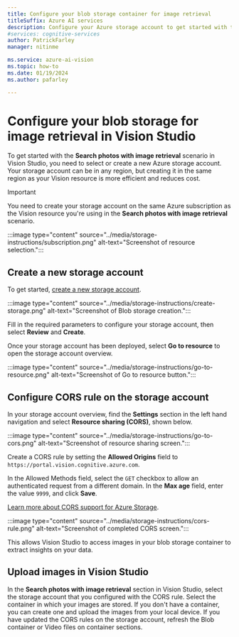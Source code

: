 ```yaml
---
title: Configure your blob storage container for image retrieval
titleSuffix: Azure AI services
description: Configure your Azure storage account to get started with the **Search photos image retrieval** experience in Vision Studio.
#services: cognitive-services
author: PatrickFarley
manager: nitinme

ms.service: azure-ai-vision
ms.topic: how-to
ms.date: 01/19/2024
ms.author: pafarley

---
```


# Configure your blob storage for image retrieval in Vision Studio

To get started with the **Search photos with image retrieval** scenario in Vision Studio, you need to select or create a new Azure storage account. Your storage account can be in any region, but creating it in the same region as your Vision resource is more efficient and reduces cost. 

> [!IMPORTANT]
> You need to create your storage account on the same Azure subscription as the Vision resource you're using in the **Search photos with image retrieval** scenario.
>
> :::image type="content" source="../media/storage-instructions/subscription.png" alt-text="Screenshot of resource selection.":::

## Create a new storage account

To get started, <a href="https://ms.portal.azure.com/#create/Microsoft.StorageAccount"  title="create a new storage account"  target="_blank">create a new storage account</a>.

:::image type="content" source="../media/storage-instructions/create-storage.png" alt-text="Screenshot of Blob storage creation.":::


Fill in the required parameters to configure your storage account, then select **Review** and **Create**. 

Once your storage account has been deployed, select **Go to resource** to open the storage account overview. 

:::image type="content" source="../media/storage-instructions/go-to-resource.png" alt-text="Screenshot of Go to resource button.":::


## Configure CORS rule on the storage account 

In your storage account overview, find the **Settings** section in the left hand navigation and select **Resource sharing (CORS)**, shown below.

:::image type="content" source="../media/storage-instructions/go-to-cors.png" alt-text="Screenshot of resource sharing screen.":::


Create a CORS rule by setting the **Allowed Origins** field to `https://portal.vision.cognitive.azure.com`.

In the Allowed Methods field, select the `GET` checkbox to allow an authenticated request from a different domain. In the **Max age** field, enter the value `9999`, and click **Save**. 

[Learn more about CORS support for Azure Storage](/rest/api/storageservices/cross-origin-resource-sharing--cors--support-for-the-azure-storage-services).


:::image type="content" source="../media/storage-instructions/cors-rule.png" alt-text="Screenshot of completed CORS screen.":::


This allows Vision Studio to access images in your blob storage container to extract insights on your data.

## Upload images in Vision Studio

In the **Search photos with image retrieval** section in Vision Studio, select the storage account that you configured with the CORS rule. Select the container in which your images are stored. If you don't have a container, you can create one and upload the images from your local device. If you have updated the CORS rules on the storage account, refresh the Blob container or Video files on container sections.

